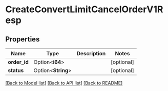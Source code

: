 # CreateConvertLimitCancelOrderV1Resp

## Properties

Name | Type | Description | Notes
------------ | ------------- | ------------- | -------------
**order_id** | Option<**i64**> |  | [optional]
**status** | Option<**String**> |  | [optional]

[[Back to Model list]](../README.md#documentation-for-models) [[Back to API list]](../README.md#documentation-for-api-endpoints) [[Back to README]](../README.md)


